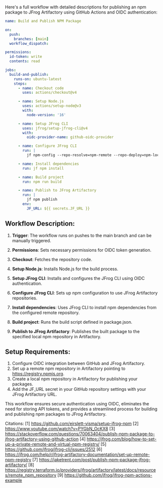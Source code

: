 Here's a full workflow with detailed descriptions for publishing an npm package to JFrog Artifactory using GitHub Actions and OIDC authentication:

```yaml
name: Build and Publish NPM Package

on:
  push:
    branches: [main]
  workflow_dispatch:

permissions:
  id-token: write
  contents: read

jobs:
  build-and-publish:
    runs-on: ubuntu-latest
    steps:
      - name: Checkout code
        uses: actions/checkout@v4

      - name: Setup Node.js
        uses: actions/setup-node@v3
        with:
          node-version: '16'

      - name: Setup JFrog CLI
        uses: jfrog/setup-jfrog-cli@v4
        with:
          oidc-provider-name: github-oidc-provider

      - name: Configure JFrog CLI
        run: |
          jf npm-config --repo-resolve=npm-remote --repo-deploy=npm-local

      - name: Install dependencies
        run: jf npm install

      - name: Build project
        run: npm run build

      - name: Publish to JFrog Artifactory
        run: |
          jf npm publish
        env:
          JF_URL: ${{ secrets.JF_URL }}
```

## Workflow Description:

1. **Trigger**: The workflow runs on pushes to the main branch and can be manually triggered.

2. **Permissions**: Sets necessary permissions for OIDC token generation.

3. **Checkout**: Fetches the repository code.

4. **Setup Node.js**: Installs Node.js for the build process.

5. **Setup JFrog CLI**: Installs and configures the JFrog CLI using OIDC authentication.

6. **Configure JFrog CLI**: Sets up npm configuration to use JFrog Artifactory repositories.

7. **Install dependencies**: Uses JFrog CLI to install npm dependencies from the configured remote repository.

8. **Build project**: Runs the build script defined in package.json.

9. **Publish to JFrog Artifactory**: Publishes the built package to the specified local npm repository in Artifactory.

## Setup Requirements:

1. Configure OIDC integration between GitHub and JFrog Artifactory.
2. Set up a remote npm repository in Artifactory pointing to https://registry.npmjs.org.
3. Create a local npm repository in Artifactory for publishing your packages.
4. Add the JF_URL secret in your GitHub repository settings with your JFrog Artifactory URL.

This workflow ensures secure authentication using OIDC, eliminates the need for storing API tokens, and provides a streamlined process for building and publishing npm packages to JFrog Artifactory.

Citations:
[1] https://github.com/eirslett-visma/setup-jfrog-npm
[2] https://www.youtube.com/watch?v=PYGbN_OcKX8
[3] https://stackoverflow.com/questions/70063404/publish-npm-package-to-jfrog-artifactory-using-github-action
[4] https://jfrog.com/blog/how-to-set-up-a-private-remote-and-virtual-npm-registry/
[5] https://github.com/jfrog/jfrog-cli/issues/2512
[6] https://jfrog.com/help/r/jfrog-artifactory-documentation/set-up-remote-npm-registry
[7] https://jaketrent.com/post/publish-npm-package-jfrog-artifactory/
[8] https://registry.terraform.io/providers/jfrog/artifactory/latest/docs/resources/remote_npm_repository
[9] https://github.com/jfrog/jfrog-npm-actions-example
